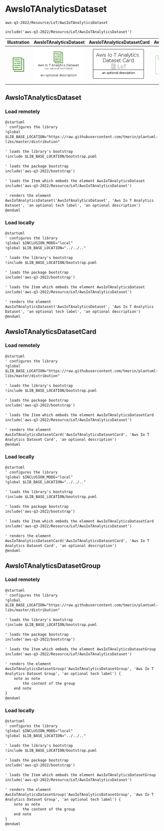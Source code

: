 # AwsIoTAnalyticsDataset


```text
aws-q3-2022/Resource/LoT/AwsIoTAnalyticsDataset
```

```text
include('aws-q3-2022/Resource/LoT/AwsIoTAnalyticsDataset')
```



| Illustration | AwsIoTAnalyticsDataset | AwsIoTAnalyticsDatasetCard | AwsIoTAnalyticsDatasetGroup |
| :---: | :---: | :---: | :---: |
| ![illustration for Illustration](../../../aws-q3-2022/Resource/LoT/AwsIoTAnalyticsDataset.png) | ![illustration for AwsIoTAnalyticsDataset](../../../aws-q3-2022/Resource/LoT/AwsIoTAnalyticsDataset.Local.png) | ![illustration for AwsIoTAnalyticsDatasetCard](../../../aws-q3-2022/Resource/LoT/AwsIoTAnalyticsDatasetCard.Local.png) | ![illustration for AwsIoTAnalyticsDatasetGroup](../../../aws-q3-2022/Resource/LoT/AwsIoTAnalyticsDatasetGroup.Local.png) |




## AwsIoTAnalyticsDataset

### Load remotely
```plantuml
@startuml
' configures the library
!global $LIB_BASE_LOCATION="https://raw.githubusercontent.com/tmorin/plantuml-libs/master/distribution"

' loads the library's bootstrap
!include $LIB_BASE_LOCATION/bootstrap.puml

' loads the package bootstrap
include('aws-q3-2022/bootstrap')

' loads the Item which embeds the element AwsIoTAnalyticsDataset
include('aws-q3-2022/Resource/LoT/AwsIoTAnalyticsDataset')

' renders the element
AwsIoTAnalyticsDataset('AwsIoTAnalyticsDataset', 'Aws Io T Analytics Dataset', 'an optional tech label', 'an optional description')
@enduml
```

### Load locally
```plantuml
@startuml
' configures the library
!global $INCLUSION_MODE="local"
!global $LIB_BASE_LOCATION="../../.."

' loads the library's bootstrap
!include $LIB_BASE_LOCATION/bootstrap.puml

' loads the package bootstrap
include('aws-q3-2022/bootstrap')

' loads the Item which embeds the element AwsIoTAnalyticsDataset
include('aws-q3-2022/Resource/LoT/AwsIoTAnalyticsDataset')

' renders the element
AwsIoTAnalyticsDataset('AwsIoTAnalyticsDataset', 'Aws Io T Analytics Dataset', 'an optional tech label', 'an optional description')
@enduml
```

## AwsIoTAnalyticsDatasetCard

### Load remotely
```plantuml
@startuml
' configures the library
!global $LIB_BASE_LOCATION="https://raw.githubusercontent.com/tmorin/plantuml-libs/master/distribution"

' loads the library's bootstrap
!include $LIB_BASE_LOCATION/bootstrap.puml

' loads the package bootstrap
include('aws-q3-2022/bootstrap')

' loads the Item which embeds the element AwsIoTAnalyticsDatasetCard
include('aws-q3-2022/Resource/LoT/AwsIoTAnalyticsDataset')

' renders the element
AwsIoTAnalyticsDatasetCard('AwsIoTAnalyticsDatasetCard', 'Aws Io T Analytics Dataset Card', 'an optional description')
@enduml
```

### Load locally
```plantuml
@startuml
' configures the library
!global $INCLUSION_MODE="local"
!global $LIB_BASE_LOCATION="../../.."

' loads the library's bootstrap
!include $LIB_BASE_LOCATION/bootstrap.puml

' loads the package bootstrap
include('aws-q3-2022/bootstrap')

' loads the Item which embeds the element AwsIoTAnalyticsDatasetCard
include('aws-q3-2022/Resource/LoT/AwsIoTAnalyticsDataset')

' renders the element
AwsIoTAnalyticsDatasetCard('AwsIoTAnalyticsDatasetCard', 'Aws Io T Analytics Dataset Card', 'an optional description')
@enduml
```

## AwsIoTAnalyticsDatasetGroup

### Load remotely
```plantuml
@startuml
' configures the library
!global $LIB_BASE_LOCATION="https://raw.githubusercontent.com/tmorin/plantuml-libs/master/distribution"

' loads the library's bootstrap
!include $LIB_BASE_LOCATION/bootstrap.puml

' loads the package bootstrap
include('aws-q3-2022/bootstrap')

' loads the Item which embeds the element AwsIoTAnalyticsDatasetGroup
include('aws-q3-2022/Resource/LoT/AwsIoTAnalyticsDataset')

' renders the element
AwsIoTAnalyticsDatasetGroup('AwsIoTAnalyticsDatasetGroup', 'Aws Io T Analytics Dataset Group', 'an optional tech label') {
    note as note
        the content of the group
    end note
}
@enduml
```

### Load locally
```plantuml
@startuml
' configures the library
!global $INCLUSION_MODE="local"
!global $LIB_BASE_LOCATION="../../.."

' loads the library's bootstrap
!include $LIB_BASE_LOCATION/bootstrap.puml

' loads the package bootstrap
include('aws-q3-2022/bootstrap')

' loads the Item which embeds the element AwsIoTAnalyticsDatasetGroup
include('aws-q3-2022/Resource/LoT/AwsIoTAnalyticsDataset')

' renders the element
AwsIoTAnalyticsDatasetGroup('AwsIoTAnalyticsDatasetGroup', 'Aws Io T Analytics Dataset Group', 'an optional tech label') {
    note as note
        the content of the group
    end note
}
@enduml
```

